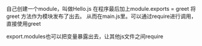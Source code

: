 自己创建一个module，叫做Hello.js 在程序最后加上module.exports = greet 将 greet 方法作为模块发布了出去。
从而在main.js里。可以通过require进行调用，直接使用greet


export.modules也可以把变量暴露出去，让其他js文件之间require
